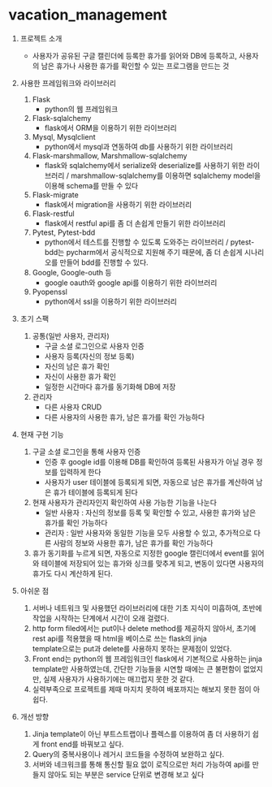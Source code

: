 # vacation_management

1)	프로젝트 소개
    - 사용자가 공유된 구글 캘린더에 등록한 휴가를 읽어와 DB에 등록하고, 
      사용자의 남은 휴가나 사용한 휴가를 확인할 수 있는 프로그램을 만드는 것

2)	사용한 프레임워크와 라이브러리
    1.	Flask
        - python의 웹 프레임워크
    2.	Flask-sqlalchemy 
        - flask에서 ORM을 이용하기 위한 라이브러리
    3.	Mysql, Mysqlclient 
        - python에서 mysql과 연동하여 db를 사용하기 위한 라이브러리
    4.	Flask-marshmallow, Marshmallow-sqlalchemy 
        - flask와 sqlalchemy에서 serialize와 deserialize를 사용하기 위한 라이브러리 / marshmallow-sqlalchemy를 이용하면 sqlalchemy model을 
          이용해 schema를 만들 수 있다
    5.	Flask-migrate 
        - flask에서 migration을 사용하기 위한 라이브러리
    6.	Flask-restful 
        - flask에서 restful api를 좀 더 손쉽게 만들기 위한 라이브러리
    7.	Pytest, Pytest-bdd 
        - python에서 테스트를 진행할 수 있도록 도와주는 라이브러리 / pytest-bdd는 pycharm에서 공식적으로 지원해
          주기 때문에, 좀 더 손쉽게 시나리오를 만들어 bdd를 진행할 수 있다.
    8.	Google, Google-outh 등 
        - google oauth와 google api를 이용하기 위한 라이브러리
    9.	Pyopenssl
        - python에서 ssl을 이용하기 위한 라이브러리

3)	초기 스팩
    1.	공통(일반 사용자, 관리자)
        - 구글 소셜 로그인으로 사용자 인증
        - 사용자 등록(자신의 정보 등록)
        - 자신의 남은 휴가 확인
        - 자신이 사용한 휴가 확인
        - 일정한 시간마다 휴가를 동기화해 DB에 저장
    2.	관리자
        - 다른 사용자 CRUD
        - 다른 사용자의 사용한 휴가, 남은 휴가를 확인 가능하다

4)	현재 구현 기능
    1.	구글 소셜 로그인을 통해 사용자 인증 
        - 인증 후 google id를 이용해 DB를 확인하여 등록된 사용자가 아닐 경우 정보를 입력하게 한다
        - 사용자가 user 테이블에 등록되게 되면, 자동으로 남은 휴가를 계산하여 남은 휴가 테이블에 등록되게 된다
    2.	현재 사용자가 관리자인지 확인하여 사용 가능한 기능을 나눈다
        - 일반 사용자 : 자신의 정보를 등록 및 확인할 수 있고, 사용한 휴가와 남은 휴가를 확인 가능하다
        - 관리자 : 일반 사용자와 동일한 기능을 모두 사용할 수 있고, 추가적으로 다른 사람의 정보와 사용한 휴가, 
                  남은 휴가를 확인 가능하다
    3.  휴가 동기화를 누르게 되면, 자동으로 지정한 google 캘린더에서 event를 읽어와 테이블에 저장되어 있는 휴가와 싱크를 맞추게 되고, 
        변동이 있다면 사용자의 휴가도 다시 계산하게 된다.

5)	아쉬운 점
    1.	서버나 네트워크 및 사용했던 라이브러리에 대한 기초 지식이 미흡하여, 초반에 작업을 시작하는 단계에서 시간이 오래 걸렸다.
    2.	http form filed에서는 put이나 delete method를 제공하지 않아서, 초기에 rest api를 적용했을 때 html을 베이스로 쓰는 flask의 jinja   
        template으로는 put과 delete를 사용하지 못하는 문제점이 있었다.
    3.	Front end는 python의 웹 프레임워크인 flask에서 기본적으로 사용하는 jinja template만 사용하였는데, 간단한 기능들을 시연할 때에는 
        큰 불편함이 없었지만, 실제 사용자가 사용하기에는 매끄럽지 못한 것 같다.
    4.	실력부족으로 프로젝트를 제때 마지치 못하여 배포까지는 해보지 못한 점이 아쉽다.

6)	개선 방향
    1.	Jinja template이 아닌 부트스트랩이나 플렉스를 이용하여 좀 더 사용하기 쉽게 front end를 바꿔보고 싶다.
    2.	Query의 중복사용이나 레거시 코드들을 수정하여 보완하고 싶다.
    3.	서버와 네크워크를 통해 통신할 필요 없이 로직으로만 처리 가능하여 api를 만들지 않아도 되는 부분은 service 단위로 변경해 보고 싶다
